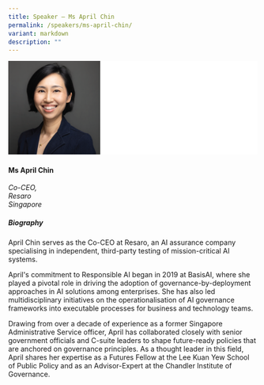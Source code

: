 ```yaml
---
title: Speaker – Ms April Chin
permalink: /speakers/ms-april-chin/
variant: markdown
description: ""
---
```

![](/images/2025%20speakers/April_Chin.png)
#### **Ms April Chin**

*Co-CEO, <br> Resaro<br>Singapore*

##### **Biography**
April Chin serves as the Co-CEO at Resaro, an AI assurance company specialising in independent, third-party testing of mission-critical AI systems.

April's commitment to Responsible AI began in 2019 at BasisAI, where she played a pivotal role in driving the adoption of governance-by-deployment approaches in AI solutions among enterprises. She has also led multidisciplinary initiatives on the operationalisation of AI governance frameworks into executable processes for business and technology teams.

Drawing from over a decade of experience as a former Singapore Administrative Service officer, April has collaborated closely with senior government officials and C-suite leaders to shape future-ready policies that are anchored on governance principles. As a thought leader in this field, April shares her expertise as a Futures Fellow at the Lee Kuan Yew School of Public Policy and as an Advisor-Expert at the Chandler Institute of Governance.